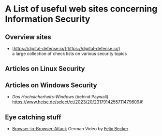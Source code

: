 # A List of useful web sites concerning Information Security

## Overview sites

* [https://digital-defense.io/](https://digital-defense.io/)<br>a large collection of check lists on various security topics

## Articles on Linux Security

## Articles on Windows Security
- *Das Hochsicherheits-Windows* (behind Paywall)<br>https://www.heise.de/select/ct/2023/20/2317914255711479609#!

## Eye catching stuff
- [Browser-in-Browser-Attack](https://becker.koeln/videos/2024-10-19-brower-in-browser-attacks/) German Video by [Felix Becker](https://www.linkedin.com/in/dev-felix-becker/)
